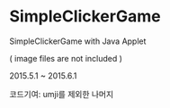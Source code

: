 # SimpleClickerGame
SimpleClickerGame with Java Applet

( image files are not included )

<p>2015.5.1 ~ 2015.6.1</p>

코드기여: umji를 제외한 나머지 
